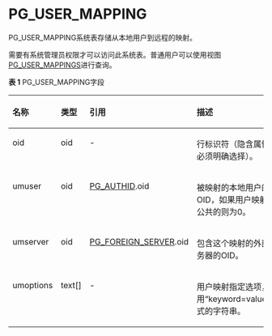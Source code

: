 # PG\_USER\_MAPPING<a name="ZH-CN_TOPIC_0289900512"></a>

PG\_USER\_MAPPING系统表存储从本地用户到远程的映射。

需要有系统管理员权限才可以访问此系统表。普通用户可以使用视图[PG\_USER\_MAPPINGS](PG_USER_MAPPINGS.md)进行查询。

**表 1**  PG\_USER\_MAPPING字段

<a name="zh-cn_topic_0283136770_zh-cn_topic_0237122328_zh-cn_topic_0059777996_td024b6aa4ab14a028b11da4bb316841f"></a>
<table><thead align="left"><tr id="zh-cn_topic_0283136770_zh-cn_topic_0237122328_zh-cn_topic_0059777996_r740a01263ccb4f729cb2b46e392a8d9f"><th class="cellrowborder" valign="top" width="13.81%" id="mcps1.2.5.1.1"><p id="zh-cn_topic_0283136770_zh-cn_topic_0237122328_zh-cn_topic_0059777996_a66163d54a219438d879b09767089f642"><a name="zh-cn_topic_0283136770_zh-cn_topic_0237122328_zh-cn_topic_0059777996_a66163d54a219438d879b09767089f642"></a><a name="zh-cn_topic_0283136770_zh-cn_topic_0237122328_zh-cn_topic_0059777996_a66163d54a219438d879b09767089f642"></a>名称</p>
</th>
<th class="cellrowborder" valign="top" width="10.61%" id="mcps1.2.5.1.2"><p id="zh-cn_topic_0283136770_zh-cn_topic_0237122328_zh-cn_topic_0059777996_ab21919535e6e4b86b12e800e4f453d62"><a name="zh-cn_topic_0283136770_zh-cn_topic_0237122328_zh-cn_topic_0059777996_ab21919535e6e4b86b12e800e4f453d62"></a><a name="zh-cn_topic_0283136770_zh-cn_topic_0237122328_zh-cn_topic_0059777996_ab21919535e6e4b86b12e800e4f453d62"></a>类型</p>
</th>
<th class="cellrowborder" valign="top" width="30.630000000000003%" id="mcps1.2.5.1.3"><p id="zh-cn_topic_0283136770_zh-cn_topic_0237122328_zh-cn_topic_0059777996_aa40e6d596ccf4d6d8e760eb9863249a9"><a name="zh-cn_topic_0283136770_zh-cn_topic_0237122328_zh-cn_topic_0059777996_aa40e6d596ccf4d6d8e760eb9863249a9"></a><a name="zh-cn_topic_0283136770_zh-cn_topic_0237122328_zh-cn_topic_0059777996_aa40e6d596ccf4d6d8e760eb9863249a9"></a>引用</p>
</th>
<th class="cellrowborder" valign="top" width="44.95%" id="mcps1.2.5.1.4"><p id="zh-cn_topic_0283136770_zh-cn_topic_0237122328_zh-cn_topic_0059777996_aedb1743c8e1d48259051201fd52985e0"><a name="zh-cn_topic_0283136770_zh-cn_topic_0237122328_zh-cn_topic_0059777996_aedb1743c8e1d48259051201fd52985e0"></a><a name="zh-cn_topic_0283136770_zh-cn_topic_0237122328_zh-cn_topic_0059777996_aedb1743c8e1d48259051201fd52985e0"></a>描述</p>
</th>
</tr>
</thead>
<tbody><tr id="zh-cn_topic_0283136770_zh-cn_topic_0237122328_zh-cn_topic_0059777996_r966604453e1c4f0491defb0302d24fa3"><td class="cellrowborder" valign="top" width="13.81%" headers="mcps1.2.5.1.1 "><p id="zh-cn_topic_0283136770_zh-cn_topic_0237122328_zh-cn_topic_0059777996_aff3d16076f1649ae9b97ff1d3b67a347"><a name="zh-cn_topic_0283136770_zh-cn_topic_0237122328_zh-cn_topic_0059777996_aff3d16076f1649ae9b97ff1d3b67a347"></a><a name="zh-cn_topic_0283136770_zh-cn_topic_0237122328_zh-cn_topic_0059777996_aff3d16076f1649ae9b97ff1d3b67a347"></a>oid</p>
</td>
<td class="cellrowborder" valign="top" width="10.61%" headers="mcps1.2.5.1.2 "><p id="zh-cn_topic_0283136770_zh-cn_topic_0237122328_zh-cn_topic_0059777996_a714509d4ca34451eb1a0d93e46d41c97"><a name="zh-cn_topic_0283136770_zh-cn_topic_0237122328_zh-cn_topic_0059777996_a714509d4ca34451eb1a0d93e46d41c97"></a><a name="zh-cn_topic_0283136770_zh-cn_topic_0237122328_zh-cn_topic_0059777996_a714509d4ca34451eb1a0d93e46d41c97"></a>oid</p>
</td>
<td class="cellrowborder" valign="top" width="30.630000000000003%" headers="mcps1.2.5.1.3 "><p id="zh-cn_topic_0283136770_zh-cn_topic_0237122328_zh-cn_topic_0059777996_af3abb9ea4cf548f891acbdc23032bc14"><a name="zh-cn_topic_0283136770_zh-cn_topic_0237122328_zh-cn_topic_0059777996_af3abb9ea4cf548f891acbdc23032bc14"></a><a name="zh-cn_topic_0283136770_zh-cn_topic_0237122328_zh-cn_topic_0059777996_af3abb9ea4cf548f891acbdc23032bc14"></a>-</p>
</td>
<td class="cellrowborder" valign="top" width="44.95%" headers="mcps1.2.5.1.4 "><p id="zh-cn_topic_0283136770_zh-cn_topic_0237122328_zh-cn_topic_0059777996_a35bce30b94a64f879625656cc5c84b69"><a name="zh-cn_topic_0283136770_zh-cn_topic_0237122328_zh-cn_topic_0059777996_a35bce30b94a64f879625656cc5c84b69"></a><a name="zh-cn_topic_0283136770_zh-cn_topic_0237122328_zh-cn_topic_0059777996_a35bce30b94a64f879625656cc5c84b69"></a>行标识符（隐含属性，必须明确选择）。</p>
</td>
</tr>
<tr id="zh-cn_topic_0283136770_zh-cn_topic_0237122328_zh-cn_topic_0059777996_rda6ce53e2ef44bb38a87d81a2a167fb1"><td class="cellrowborder" valign="top" width="13.81%" headers="mcps1.2.5.1.1 "><p id="zh-cn_topic_0283136770_zh-cn_topic_0237122328_zh-cn_topic_0059777996_a309e8361e5a84580917fc10f2cd23902"><a name="zh-cn_topic_0283136770_zh-cn_topic_0237122328_zh-cn_topic_0059777996_a309e8361e5a84580917fc10f2cd23902"></a><a name="zh-cn_topic_0283136770_zh-cn_topic_0237122328_zh-cn_topic_0059777996_a309e8361e5a84580917fc10f2cd23902"></a>umuser</p>
</td>
<td class="cellrowborder" valign="top" width="10.61%" headers="mcps1.2.5.1.2 "><p id="zh-cn_topic_0283136770_zh-cn_topic_0237122328_zh-cn_topic_0059777996_a15600b4ed3614af5a8e44c97330ce200"><a name="zh-cn_topic_0283136770_zh-cn_topic_0237122328_zh-cn_topic_0059777996_a15600b4ed3614af5a8e44c97330ce200"></a><a name="zh-cn_topic_0283136770_zh-cn_topic_0237122328_zh-cn_topic_0059777996_a15600b4ed3614af5a8e44c97330ce200"></a>oid</p>
</td>
<td class="cellrowborder" valign="top" width="30.630000000000003%" headers="mcps1.2.5.1.3 "><p id="zh-cn_topic_0283136770_zh-cn_topic_0237122328_zh-cn_topic_0059777996_a6fbbe10972894e348e0fe9489b1ea74d"><a name="zh-cn_topic_0283136770_zh-cn_topic_0237122328_zh-cn_topic_0059777996_a6fbbe10972894e348e0fe9489b1ea74d"></a><a name="zh-cn_topic_0283136770_zh-cn_topic_0237122328_zh-cn_topic_0059777996_a6fbbe10972894e348e0fe9489b1ea74d"></a><a href="PG_AUTHID.md">PG_AUTHID</a>.oid</p>
</td>
<td class="cellrowborder" valign="top" width="44.95%" headers="mcps1.2.5.1.4 "><p id="zh-cn_topic_0283136770_zh-cn_topic_0237122328_zh-cn_topic_0059777996_a8a14bfb4ae8a4c50ba48d26e8cdb6704"><a name="zh-cn_topic_0283136770_zh-cn_topic_0237122328_zh-cn_topic_0059777996_a8a14bfb4ae8a4c50ba48d26e8cdb6704"></a><a name="zh-cn_topic_0283136770_zh-cn_topic_0237122328_zh-cn_topic_0059777996_a8a14bfb4ae8a4c50ba48d26e8cdb6704"></a>被映射的本地用户的OID，如果用户映射是公共的则为0。</p>
</td>
</tr>
<tr id="zh-cn_topic_0283136770_zh-cn_topic_0237122328_zh-cn_topic_0059777996_r94a31cf09f464dd4ad52f814c8ee5e54"><td class="cellrowborder" valign="top" width="13.81%" headers="mcps1.2.5.1.1 "><p id="zh-cn_topic_0283136770_zh-cn_topic_0237122328_zh-cn_topic_0059777996_a682a64221d1f41e896fd98a2000a0f86"><a name="zh-cn_topic_0283136770_zh-cn_topic_0237122328_zh-cn_topic_0059777996_a682a64221d1f41e896fd98a2000a0f86"></a><a name="zh-cn_topic_0283136770_zh-cn_topic_0237122328_zh-cn_topic_0059777996_a682a64221d1f41e896fd98a2000a0f86"></a>umserver</p>
</td>
<td class="cellrowborder" valign="top" width="10.61%" headers="mcps1.2.5.1.2 "><p id="zh-cn_topic_0283136770_zh-cn_topic_0237122328_zh-cn_topic_0059777996_a53579e9e1542494f82efb9ab44d294b4"><a name="zh-cn_topic_0283136770_zh-cn_topic_0237122328_zh-cn_topic_0059777996_a53579e9e1542494f82efb9ab44d294b4"></a><a name="zh-cn_topic_0283136770_zh-cn_topic_0237122328_zh-cn_topic_0059777996_a53579e9e1542494f82efb9ab44d294b4"></a>oid</p>
</td>
<td class="cellrowborder" valign="top" width="30.630000000000003%" headers="mcps1.2.5.1.3 "><p id="zh-cn_topic_0283136770_zh-cn_topic_0237122328_zh-cn_topic_0059777996_a88c8990053e34ae799ef584c55664fea"><a name="zh-cn_topic_0283136770_zh-cn_topic_0237122328_zh-cn_topic_0059777996_a88c8990053e34ae799ef584c55664fea"></a><a name="zh-cn_topic_0283136770_zh-cn_topic_0237122328_zh-cn_topic_0059777996_a88c8990053e34ae799ef584c55664fea"></a><a href="PG_FOREIGN_SERVER.md">PG_FOREIGN_SERVER</a>.oid</p>
</td>
<td class="cellrowborder" valign="top" width="44.95%" headers="mcps1.2.5.1.4 "><p id="zh-cn_topic_0283136770_zh-cn_topic_0237122328_zh-cn_topic_0059777996_af4d215e30d2e4cbab030799a8858d6e7"><a name="zh-cn_topic_0283136770_zh-cn_topic_0237122328_zh-cn_topic_0059777996_af4d215e30d2e4cbab030799a8858d6e7"></a><a name="zh-cn_topic_0283136770_zh-cn_topic_0237122328_zh-cn_topic_0059777996_af4d215e30d2e4cbab030799a8858d6e7"></a>包含这个映射的外部服务器的OID。</p>
</td>
</tr>
<tr id="zh-cn_topic_0283136770_zh-cn_topic_0237122328_zh-cn_topic_0059777996_rc63b7eba60b245658aed4b9289df71b9"><td class="cellrowborder" valign="top" width="13.81%" headers="mcps1.2.5.1.1 "><p id="zh-cn_topic_0283136770_zh-cn_topic_0237122328_zh-cn_topic_0059777996_a2231876757774cf98db5d23433e5860c"><a name="zh-cn_topic_0283136770_zh-cn_topic_0237122328_zh-cn_topic_0059777996_a2231876757774cf98db5d23433e5860c"></a><a name="zh-cn_topic_0283136770_zh-cn_topic_0237122328_zh-cn_topic_0059777996_a2231876757774cf98db5d23433e5860c"></a>umoptions</p>
</td>
<td class="cellrowborder" valign="top" width="10.61%" headers="mcps1.2.5.1.2 "><p id="zh-cn_topic_0283136770_zh-cn_topic_0237122328_zh-cn_topic_0059777996_ac41e95e560b34a09a87c41c135b26f4e"><a name="zh-cn_topic_0283136770_zh-cn_topic_0237122328_zh-cn_topic_0059777996_ac41e95e560b34a09a87c41c135b26f4e"></a><a name="zh-cn_topic_0283136770_zh-cn_topic_0237122328_zh-cn_topic_0059777996_ac41e95e560b34a09a87c41c135b26f4e"></a>text[]</p>
</td>
<td class="cellrowborder" valign="top" width="30.630000000000003%" headers="mcps1.2.5.1.3 "><p id="zh-cn_topic_0283136770_zh-cn_topic_0237122328_zh-cn_topic_0059777996_a90c151f9ec6a429390815145af388345"><a name="zh-cn_topic_0283136770_zh-cn_topic_0237122328_zh-cn_topic_0059777996_a90c151f9ec6a429390815145af388345"></a><a name="zh-cn_topic_0283136770_zh-cn_topic_0237122328_zh-cn_topic_0059777996_a90c151f9ec6a429390815145af388345"></a>-</p>
</td>
<td class="cellrowborder" valign="top" width="44.95%" headers="mcps1.2.5.1.4 "><p id="zh-cn_topic_0283136770_zh-cn_topic_0237122328_zh-cn_topic_0059777996_af7f79dea5023451288bfa90e54c744be"><a name="zh-cn_topic_0283136770_zh-cn_topic_0237122328_zh-cn_topic_0059777996_af7f79dea5023451288bfa90e54c744be"></a><a name="zh-cn_topic_0283136770_zh-cn_topic_0237122328_zh-cn_topic_0059777996_af7f79dea5023451288bfa90e54c744be"></a>用户映射指定选项，使用“keyword=value”格式的字符串。</p>
</td>
</tr>
</tbody>
</table>

